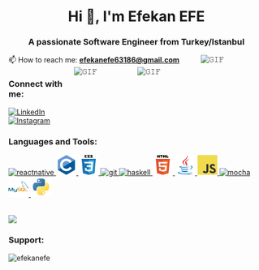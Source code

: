 <h1 align="center">Hi 👋, I'm Efekan EFE</h1>
<h3 align="center">A passionate Software Engineer from Turkey/Istanbul</h3>

📫 How to reach me: **efekanefe63186@gmail.com**
<a target="_blank"><img align="right"  height="125" width="125" alt="𝙶𝙸𝙵" src="https://media.giphy.com/media/v1.Y2lkPTc5MGI3NjExMmczOG5penBtenpiNmZ6dmVvNjFncDVwZnF1MGx1eGwzbWl3ejd5MSZlcD12MV9pbnRlcm5hbF9naWZfYnlfaWQmY3Q9Zw/llarwdtFqG63IlqUR1/giphy.gif"></a>
<a target="_blank"><img align="right"  height="125" width="125" alt="𝙶𝙸𝙵" src="https://media.giphy.com/media/v1.Y2lkPTc5MGI3NjExdG5xd21lM2t6NDRsM3RweTV6Z3Bpbm5zM2wyMnVnYmhjNGptbHRhcCZlcD12MV9pbnRlcm5hbF9naWZfYnlfaWQmY3Q9Zw/SvFocn0wNMx0iv2rYz/giphy.gif"></a>
<a target="_blank"><img align="right"  height="125" width="125" alt="𝙶𝙸𝙵" src="https://media.giphy.com/media/v1.Y2lkPTc5MGI3NjExZWdxaDd0enQ0OGhtYmNtaGEwemt6dTB5OWhwYnV2YWk2cHhoejl3cSZlcD12MV9pbnRlcm5hbF9naWZfYnlfaWQmY3Q9Zw/SS8CV2rQdlYNLtBCiF/giphy.gif"></a>

<h3 align="left">Connect with me:</h3>

[![LinkedIn](https://img.shields.io/badge/linkedin-%230077B5.svg?style=for-the-badge&logo=linkedin&logoColor=white)](https://linkedin.com/in/efekan-efe-idonidella)
[![Instagram](https://img.shields.io/badge/Instagram-%23E4405F.svg?style=for-the-badge&logo=Instagram&logoColor=white)](https://www.instagram.com/idonidella)
<h3 align="left">Languages and Tools:</h3>
<p align="left"><a href="https://reactnative.dev/" target="_blank" rel="noreferrer"> <img src="https://reactnative.dev/img/header_logo.svg" alt="reactnative" width="45" height="45"/> </a> <a href="https://www.cprogramming.com/" target="_blank" rel="noreferrer"> <img src="https://raw.githubusercontent.com/devicons/devicon/master/icons/c/c-original.svg" alt="c" width="40" height="40"/> </a> <a href="https://www.w3schools.com/css/" target="_blank" rel="noreferrer"> <img src="https://raw.githubusercontent.com/devicons/devicon/master/icons/css3/css3-original-wordmark.svg" alt="css3" width="40" height="40"/> </a> <a href="https://git-scm.com/" target="_blank" rel="noreferrer"> <img src="https://www.vectorlogo.zone/logos/git-scm/git-scm-icon.svg" alt="git" width="40" height="40"/> </a> <a href="https://www.haskell.org/" target="_blank" rel="noreferrer"> <img src="https://upload.wikimedia.org/wikipedia/commons/1/1c/Haskell-Logo.svg" alt="haskell" width="40" height="40"/> </a> <a href="https://www.w3.org/html/" target="_blank" rel="noreferrer"> <img src="https://raw.githubusercontent.com/devicons/devicon/master/icons/html5/html5-original-wordmark.svg" alt="html5" width="40" height="40"/> </a> <a href="https://www.java.com" target="_blank" rel="noreferrer"> <img src="https://raw.githubusercontent.com/devicons/devicon/master/icons/java/java-original.svg" alt="java" width="40" height="40"/> </a> <a href="https://developer.mozilla.org/en-US/docs/Web/JavaScript" target="_blank" rel="noreferrer"> <img src="https://raw.githubusercontent.com/devicons/devicon/master/icons/javascript/javascript-original.svg" alt="javascript" width="40" height="40"/> </a> <a href="https://mochajs.org" target="_blank" rel="noreferrer"> <img src="https://www.vectorlogo.zone/logos/mochajs/mochajs-icon.svg" alt="mocha" width="40" height="40"/> </a> <a href="https://www.mysql.com/" target="_blank" rel="noreferrer"> <img src="https://raw.githubusercontent.com/devicons/devicon/master/icons/mysql/mysql-original-wordmark.svg" alt="mysql" width="40" height="40"/> </a> <a href="https://www.python.org" target="_blank" rel="noreferrer"> <img src="https://raw.githubusercontent.com/devicons/devicon/master/icons/python/python-original.svg" alt="python" width="40" height="40"/> </a></p>
<br>
<a href="https://github.com/anuraghazra/github-readme-stats">
  <img align="center" src="https://github-readme-stats.vercel.app/api/top-langs/?username=idonidella&layout=compact")](https://github.com/anuraghazra/github-readme-stats" />
</a>
<h3 align="left">Support:</h3>
<p><a href="https://www.buymeacoffee.com/efekanefe"> <img align="left" src="https://cdn.buymeacoffee.com/buttons/v2/default-yellow.png" height="30" width="150" alt="efekanefe" /></a></p><br><br>
<br>
